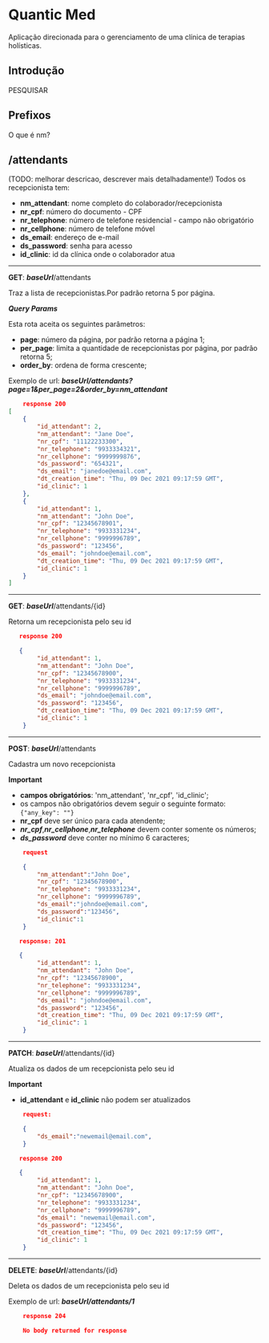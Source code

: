 # Quantic Med

Aplicação direcionada para o gerenciamento de uma clínica de terapias holísticas.

## Introdução

PESQUISAR

## Prefixos

O que é nm?

## /attendants

(TODO: melhorar descricao, descrever mais detalhadamente!)
Todos os recepcionista tem:

- **nm_attendant**: nome completo do colaborador/recepcionista
- **nr_cpf**: número do documento - CPF
- **nr_telephone**: número de telefone residencial - campo não obrigatório
- **nr_cellphone**: número de telefone móvel
- **ds_email**: endereço de e-mail
- **ds_password**: senha para acesso
- **id_clinic**: id da clínica onde o colaborador atua

<hr>

**GET**: **_baseUrl_**/attendants

Traz a lista de recepcionistas.Por padrão retorna 5 por página.

**_Query Params_**

Esta rota aceita os seguintes parâmetros:

- **page**: número da página, por padrão retorna a página 1;
- **per_page**: limita a quantidade de recepcionistas por página, por padrão retorna 5;
- **order_by**: ordena de forma crescente;

Exemplo de url:
**_baseUrl/attendants?page=1&per_page=2&order_by=nm_attendant_**

```json
    response 200
[
    {
        "id_attendant": 2,
        "nm_attendant": "Jane Doe",
        "nr_cpf": "11122233300",
        "nr_telephone": "9933334321",
        "nr_cellphone": "9999999876",
        "ds_password": "654321",
        "ds_email": "janedoe@email.com",
        "dt_creation_time": "Thu, 09 Dec 2021 09:17:59 GMT",
        "id_clinic": 1
    },
    {
        "id_attendant": 1,
        "nm_attendant": "John Doe",
        "nr_cpf": "12345678901",
        "nr_telephone": "9933331234",
        "nr_cellphone": "9999996789",
        "ds_password": "123456",
        "ds_email": "johndoe@email.com",
        "dt_creation_time": "Thu, 09 Dec 2021 09:17:59 GMT",
        "id_clinic": 1
    }
]
```

<hr>

**GET**: **_baseUrl_**/attendants/{id}

Retorna um recepcionista pelo seu id

```json
   response 200

   {
        "id_attendant": 1,
        "nm_attendant": "John Doe",
        "nr_cpf": "12345678900",
        "nr_telephone": "9933331234",
        "nr_cellphone": "9999996789",
        "ds_email": "johndoe@email.com",
        "ds_password": "123456",
        "dt_creation_time": "Thu, 09 Dec 2021 09:17:59 GMT",
        "id_clinic": 1
    }
```

<hr>

**POST**: **_baseUrl_**/attendants

Cadastra um novo recepcionista

**Important**

- **campos obrigatórios**: 'nm_attendant', 'nr_cpf', 'id_clinic';
- os campos não obrigatórios devem seguir o seguinte formato: `{"any_key": ""}`
- **nr_cpf** deve ser único para cada atendente;
- **_nr_cpf_**,**_nr_cellphone_**,**_nr_telephone_** devem conter somente os números;
- **_ds_password_** deve conter no mínimo 6 caracteres;

```json
    request

    {
        "nm_attendant":"John Doe",
        "nr_cpf": "12345678900",
        "nr_telephone": "9933331234",
        "nr_cellphone": "9999996789",
        "ds_email":"johndoe@email.com",
        "ds_password":"123456",
        "id_clinic":1
    }
```

```json
   response: 201

   {
        "id_attendant": 1,
        "nm_attendant": "John Doe",
        "nr_cpf": "12345678900",
        "nr_telephone": "9933331234",
        "nr_cellphone": "9999996789",
        "ds_email": "johndoe@email.com",
        "ds_password": "123456",
        "dt_creation_time": "Thu, 09 Dec 2021 09:17:59 GMT",
        "id_clinic": 1
    }
```

<hr>

**PATCH**: **_baseUrl_**/attendants/{id}

Atualiza os dados de um recepcionista pelo seu id

**Important**

- **id_attendant** e **id_clinic** não podem ser atualizados

```json
    request:

    {
        "ds_email":"newemail@email.com",
    }
```

```json
   response 200

   {
        "id_attendant": 1,
        "nm_attendant": "John Doe",
        "nr_cpf": "12345678900",
        "nr_telephone": "9933331234",
        "nr_cellphone": "9999996789",
        "ds_email": "newemail@email.com",
        "ds_password": "123456",
        "dt_creation_time": "Thu, 09 Dec 2021 09:17:59 GMT",
        "id_clinic": 1
    }
```

<hr>

**DELETE**: **_baseUrl_**/attendants/{id}

Deleta os dados de um recepcionista pelo seu id

Exemplo de url:
**_baseUrl/attendants/1_**

```json
    response 204

    No body returned for response
```

